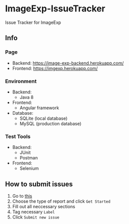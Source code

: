 # ImageExp-IssueTracker
Issue Tracker for ImageExp

## Info
### Page
* Backend: https://image-exp-backend.herokuapp.com/
* Frontend: https://imgexp.herokuapp.com/

### Environment
* Backend:
  * Java 8
* Frontend:
  * Angular framework
* Database:
  * SQLite (local database)
  * MySQL (production database)

### Test Tools
* Backend:
  * JUnit
  * Postman
* Frontend:
  * Selenium

## How to submit issues
1. Go to [this](https://github.com/HSGamer/ImageExp-IssueTracker/issues/new/choose)
2. Choose the type of report and click `Get Started`
3. Fill out all neccessary sections
4. Tag necessary `Label`
5. Click `Submit new issue`
